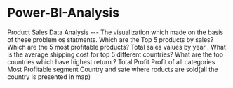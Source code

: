# Power-BI-Analysis
Product Sales Data Analysis
--- The visualization which  made on the basis of these problem os statments.
Which are the Top 5 products by sales?
Which are the 5 most profitable products?
Total sales values by year .
What is the average shipping cost for top 5 different countries?
What are the top countries which have highest return ?
Total Profit 
Profit of all categories 
Most Profitable segment
Country and sate where roducts are sold(all the country is presented in map)
